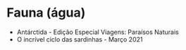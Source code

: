 # Fauna (água)

* Antárctida - Edição Especial Viagens: Paraísos Naturais
* O incrível ciclo das sardinhas - Março 2021